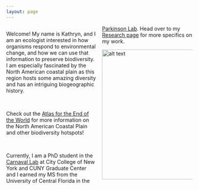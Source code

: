 ```yaml
---
layout: page
---
```



<div class="col2">

<p>
Welcome! My name is Kathryn, and I am an ecologist interested in how organisms respond to 
environmental change, and how we can use that information to preserve biodiversity. I am 
especially fascinated by the North American coastal plain as 
this region hosts some amazing diversity and has an intriguing biogeographic history. 
</p>

<br>

<p>
Check out the <a href="images/north_american_coastal_plain.pdf">Atlas for the End of the 
World</a> for more information on the North American Coastal Plain and other biodiversity 
hotspots!
</p>

<br>

<p>
Currently, I am a PhD student in the <a href="http://www.carnavallab.org/">Carnaval Lab</a> 
at City College of New York and CUNY Graduate Center and I earned my MS from the 
University of Central Florida in the <a href="www.parkinsonlab.com/">Parkinson Lab</a>. Head over
to my <a href="Research">Research page</a> for more specifics on my work. 
</p>

<img src="/images/desk.png" alt="alt text" width="350">

</div>


<style>
  .col2 {
    columns: 2 200px;         /* number of columns and width in pixels*/
    -webkit-columns: 2 200px; /* chrome, safari */
    -moz-columns: 2 200px;    /* firefox */
  }
  .col3 {
    columns: 3 100px;
    -webkit-columns: 3 100px;
    -moz-columns: 3 100px;
  }
</style>


